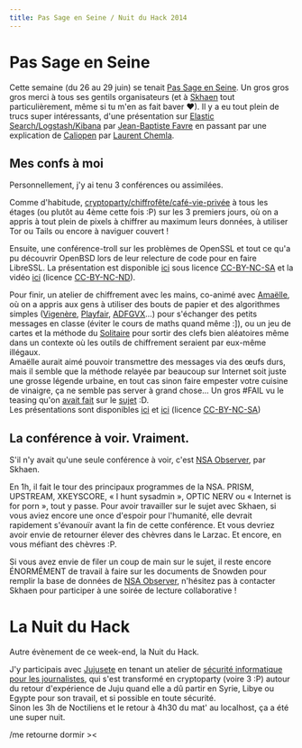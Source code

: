 ```yaml
---
title: Pas Sage en Seine / Nuit du Hack 2014
---
```


# Pas Sage en Seine

Cette semaine (du 26 au 29 juin) se tenait [Pas Sage en Seine](http://www.passageenseine.org).
Un gros gros gros merci à tous ses gentils organisateurs (et à [Skhaen](https://twitter.com/Skhaen/) tout particulièrement, même si tu m'en as fait baver ♥).
Il y a eu tout plein de trucs super intéressants, d'une présentation sur [Elastic Search/Logstash/Kibana](http://numaparis.ubicast.tv/videos/kibana/) par [Jean-Baptiste Favre](http://status.jbfavre.org/) en passant par une explication de [Caliopen](http://numaparis.ubicast.tv/videos/caliopen/) par [Laurent Chemla](https://twitter.com/laurentchemla/).

## Mes confs à moi

Personnellement, j'y ai tenu 3 conférences ou assimilées.

Comme d'habitude, [cryptoparty/chiffrofête/café-vie-privée](https://café-vie-privée.fr/) à tous les étages (ou plutôt au 4ème cette fois :P) sur les 3 premiers jours, où on a appris à tout plein de pixels à chiffrer au maximum leurs données, à utiliser Tor ou Tails ou encore à naviguer couvert !

Ensuite, une conférence-troll sur les problèmes de OpenSSL et tout ce qu'a pu découvrir OpenBSD lors de leur relecture de code pour en faire LibreSSL.
La présentation est disponible [ici](https://confs.imirhil.fr/20140626_pses_openssl-valhalla-rampage/) sous licence [CC-BY-NC-SA](https://creativecommons.org/licenses/by-nc-sa/4.0/) et la vidéo [ici](https://confs.imirhil.fr/20140626_pses_openssl-valhalla-rampage.webm) (licence [CC-BY-NC-ND](https://creativecommons.org/licenses/by-nc-nd/4.0)).

Pour finir, un atelier de chiffrement avec les mains, co-animé avec [Amaëlle](https://twitter.com/amaelle_g/), où on a appris aux gens à utiliser des bouts de papier et des algorithmes simples ([Vigenère](https://fr.wikipedia.org/wiki/Vigenère), [Playfair](https://fr.wikipedia.org/wiki/Chiffre_de_Playfair), [ADFGVX](https://fr.wikipedia.org/wiki/Chiffre_ADFGVX)…) pour s'échanger des petits messages en classe (éviter le cours de maths quand même :]), ou un jeu de cartes et la méthode du [Solitaire](https://www.schneier.com/solitaire-fr.html) pour sortir des clefs bien aléatoires même dans un contexte où les outils de chiffrement seraient par eux-même illégaux.<br/>
Amaëlle aurait aimé pouvoir transmettre des messages via des œufs durs, mais il semble que la méthode relayée par beaucoup sur Internet soit juste une grosse légende urbaine, en tout cas sinon faire empester votre cuisine de vinaigre, ça ne semble pas server à grand chose… Un gros #FAIL vu le teasing qu'on [avait fait](https://twitter.com/aeris22/status/464172176477003777) sur le [sujet](https://twitter.com/aeris22/status/474998836809986048) :D.<br/>
Les présentations sont disponibles [ici](http://slides.com/amaelle_g/crypto-unplugged/) et [ici](https://confs.imirhil.fr/20140627_pses_crypto-unplugged-solitaire.odp) (licence [CC-BY-NC-SA](https://creativecommons.org/licenses/by-nc-sa/4.0/))

## La conférence à voir. Vraiment.

S'il n'y avait qu'une seule conférence à voir, c'est [NSA Observer](http://numaparis.ubicast.tv/videos/nsa-observer/), par Skhaen.

En 1h, il fait le tour des principaux programmes de la NSA.
PRISM, UPSTREAM, XKEYSCORE, « I hunt sysadmin », OPTIC NERV ou « Internet is for porn », tout y passe.
Pour avoir travailler sur le sujet avec Skhaen, si vous aviez encore une once d'espoir pour l'humanité, elle devrait rapidement s'évanouïr avant la fin de cette conférence.
Et vous devriez avoir envie de retourner élever des chèvres dans le Larzac. Et encore, en vous méfiant des chèvres :P.

Si vous avez envie de filer un coup de main sur le sujet, il reste encore ÉNORMÉMENT de travail à faire sur les documents de Snowden pour remplir la base de données de [NSA Observer](https://nsa-observer.net/), n'hésitez pas à contacter Skhaen pour participer à une soirée de lecture collaborative !

# La Nuit du Hack

Autre évènement de ce week-end, la Nuit du Hack.

J'y participais avec [Jujusete](https://twitter.com/jujusete/) en tenant un atelier de [sécurité informatique pour les journalistes](http://www.nuitduhack.com/node/255), qui s'est transformé en cryptoparty (voire 3 :P) autour du retour d'expérience de Juju quand elle a dû partir en Syrie, Libye ou Egypte pour son travail, et si possible en toute sécurité.<br/>
Sinon les 3h de Noctiliens et le retour à 4h30 du mat' au localhost, ça a été une super nuit.

/me retourne dormir ><
